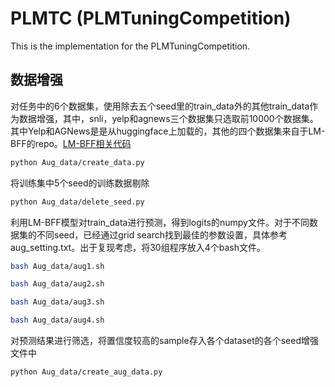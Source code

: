 # PLMTC (PLMTuningCompetition)
This is the implementation for the PLMTuningCompetition.

## 数据增强
对任务中的6个数据集，使用除去五个seed里的train_data外的其他train_data作为数据增强，其中，snli，yelp和agnews三个数据集只选取前10000个数据集。其中Yelp和AGNews是是从huggingface上加载的，其他的四个数据集来自于LM-BFF的repo。[LM-BFF相关代码](https://github.com/princeton-nlp/LM-BFF)<br>
```bash
python Aug_data/create_data.py
```
将训练集中5个seed的训练数据剔除<br>
```bash
python Aug_data/delete_seed.py
```
利用LM-BFF模型对train_data进行预测，得到logits的numpy文件。对于不同数据集的不同seed，已经通过grid search找到最佳的参数设置，具体参考aug_setting.txt。出于复现考虑，将30组程序放入4个bash文件。
```bash
bash Aug_data/aug1.sh
```
```bash
bash Aug_data/aug2.sh
```
```bash
bash Aug_data/aug3.sh
```
```bash
bash Aug_data/aug4.sh
```
对预测结果进行筛选，将置信度较高的sample存入各个dataset的各个seed增强文件中
```bash
python Aug_data/create_aug_data.py
```
